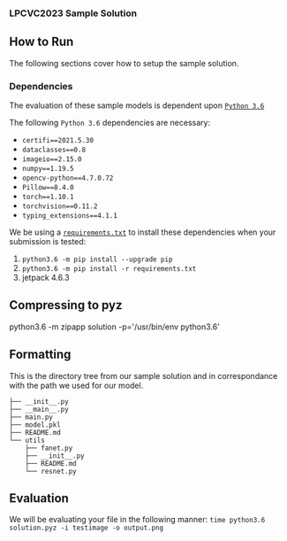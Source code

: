 ### LPCVC2023 Sample Solution

## How to Run

The following sections cover how to setup the sample solution.

### Dependencies

The evaluation of these sample models is dependent upon
[`Python 3.6`](https://www.python.org/downloads/release/python-3109/)

The following `Python 3.6` dependencies are necessary:

- `certifi==2021.5.30`
- `dataclasses==0.8`
- `imageio==2.15.0`
- `numpy==1.19.5`
- `opencv-python==4.7.0.72`
- `Pillow==8.4.0`
- `torch==1.10.1`
- `torchvision==0.11.2`
- `typing_extensions==4.1.1`

We be using a [`requirements.txt`](requirements.txt) to install these dependencies when your submission is tested:

1. `python3.6 -m pip install --upgrade pip`
1. `python3.6 -m pip install -r requirements.txt`
1. jetpack 4.6.3

## Compressing to pyz
python3.6 -m zipapp  solution  -p='/usr/bin/env python3.6'

## Formatting

This is the directory tree from our sample solution and in correspondance with the path we used for our model.
```lpcvc2023_sample_solution
├── __init__.py
├── __main__.py
├── main.py
├── model.pkl
├── README.md
└── utils
    ├── fanet.py
    ├── __init__.py
    ├── README.md
    └── resnet.py
```
## Evaluation
We will be evaluating your file in the following manner: `time python3.6 solution.pyz -i testimage -o output.png`